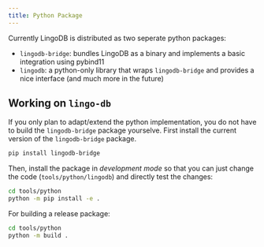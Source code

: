 ```yaml
---
title: Python Package
---
```


Currently LingoDB is distributed as two seperate python packages: 
* `lingodb-bridge`: bundles LingoDB as a binary and implements a basic integration using pybind11
* `lingodb`: a python-only library that wraps `lingodb-bridge` and provides a nice interface (and much more in the future)

## Working on `lingo-db`
If you only plan to adapt/extend the python implementation, you do not have to build the `lingodb-bridge` package yourselve.
First install the current version of the `lingodb-bridge` package.
```sh
pip install lingodb-bridge
```
Then, install the package in *development mode* so that you can just change the code (`tools/python/lingodb`) and directly test the changes:
```sh
cd tools/python
python -m pip install -e .
```
For building a release package:
```sh
cd tools/python
python -m build .
```
